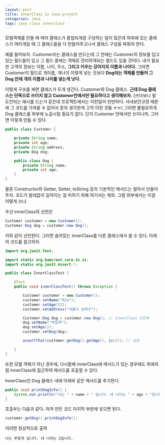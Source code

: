 ```yaml
---
layout: post
title: InnerClass in Java project
categories: Java
tags: java class innerclass
---
```


모델객체를 만들 때 여러 클래스가 중첩되게끔 구성하는 일이 많은데 하위에 있는 클래스가 여러개일 때 그 클래스들을 다 만들어주고나서 클래스 구성을 짜줘야 한다.

예를 들어보자. Customer라는 클래스를 만드는데 그 안에는 Customer의 정보를 담고 있는 필드들이 있고 그 필드 중에는 객체로 관리하게되는 필드도 있을 것이다. 내가 필요한 고객의 정보는 이름, 나이, 주소, **그리고 키우는 강아지의 이름과 나이다.** 그러면 Customer의 필드로 개이름, 개나이 이렇게 넣는 것보다 **Dog라는 객체를 만들어 그 Dog 안에 개의 이름과 나이를 넣는게 낫다.**

이렇게 구조를 짜면 클래스가 두개 생긴다. Customer와 Dog 클래스. **근데 Dog 클래스는 단독으로 쓰이지 않고 Customer안에서만 필요하다고 생각해보자.** (쓰다보니 말도안되는 예시를 드는거 같은데 프로젝트에서는 이런일이 빈번하다. 사내보안규정 때문에 그 코드를 가져올 수 없어서 혼자 생각한게 고작 이런 것들 ㅠㅠ) 그러면 불필요하게 Dog 클래스를 외부에 노출시킬 필요가 없다. 단지 Customer 안에서만 쓰이니까. 그러면 이렇게 만들 수 있다.

~~~java
public class Customer {

    private String name;
    private int age;
    private String address;
    private Dog dog;

    public class Dog {
        private String name;
        private int age;
    }
}
~~~

물론 Constructor와 Getter, Setter, toString 등의 기본적인 메서드는 알아서 만들어 주자. 코드가 쓸데없이 길어지는 걸 피하기 위해 여기서는 제외. 그럼 외부에서는 이걸 어떻게 쓰냐.

우선 innerClass의 선언은

~~~java
Customer customer = new Customer();
Customer.Dog dog = customer.new Dog();
~~~

이와 같이 선언한다. 그러면 숨어있는 innerClass를 다른 클래스에서 쓸 수 있다.
아래의 코드를 참고하자.

~~~java
import org.junit.Test;

import static org.hamcrest.core.Is.is;
import static org.junit.Assert.*;

public class InnerClassTest {

    @Test
    public void innerClassTest() throws Exception {

        Customer customer = new Customer();
        customer.setName("Rio");
        customer.setAge(32);
        customer.setAddress("서울시 송파구");

        Customer.Dog dog = customer.new Dog(); // innerClass 선언부
        dog.setName("부침개");
        dog.setAge(2);
        customer.setDog(dog);

        assertThat(customer.getDog().getAge(), is(2)); // 성공

    }
}
~~~

또한 모델 객체가 아닌 경우에, 다시말해 innerClass에 메서드가 있는 경우에도 위에처럼 innerClass에 접근하여 메서드를 호출할 수 있다.

InnerClass인 Dog 클래스 내에 아래와 같은 메서드를 추가한다.
~~~java
public void printDogInfo() {
    System.out.println("나는 " + name + " 입니다. 내 나이는 " + age + "입니다.");
}
~~~

호출부는 다음과 같다. 아까 만든 코드 마지막 부분에 넣으면 된다.
~~~java
customer.getDog().printDogInfo();
~~~

이러면 정상적으로 출력

~~~
나는 부침개 입니다. 내 나이는 2입니다.
~~~
